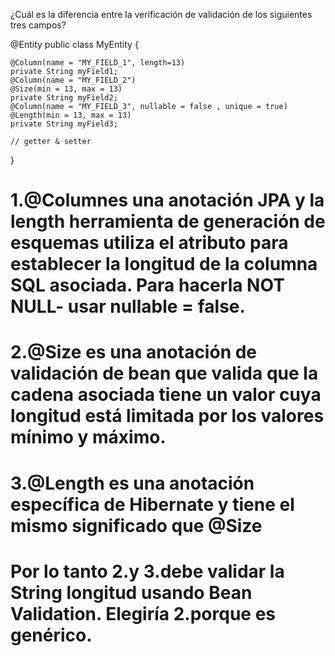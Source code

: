 ¿Cuál es la diferencia entre la verificación de validación de los siguientes tres campos?

@Entity
public class MyEntity {

    @Column(name = "MY_FIELD_1", length=13)
    private String myField1;
    @Column(name = "MY_FIELD_2")
    @Size(min = 13, max = 13)
    private String myField2;
    @Column(name = "MY_FIELD_3", nullable = false , unique = true)
    @Length(min = 13, max = 13)
    private String myField3;

    // getter & setter

}




# 1.@Columnes una anotación JPA y la length herramienta de generación de esquemas utiliza el atributo para establecer la longitud de la columna SQL asociada. Para hacerla NOT NULL- usar nullable = false.
# 2.@Size es una anotación de validación de bean que valida que la cadena asociada tiene un valor cuya longitud está limitada por los valores mínimo y máximo.
# 3.@Length es una anotación específica de Hibernate y tiene el mismo significado que @Size
# Por lo tanto 2.y 3.debe validar la String longitud usando Bean Validation. Elegiría 2.porque es genérico.